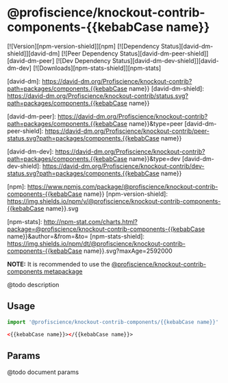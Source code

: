 # @profiscience/knockout-contrib-components-{{kebabCase name}}

[![Version][npm-version-shield]][npm]
[![Dependency Status][david-dm-shield]][david-dm]
[![Peer Dependency Status][david-dm-peer-shield]][david-dm-peer]
[![Dev Dependency Status][david-dm-dev-shield]][david-dm-dev]
[![Downloads][npm-stats-shield]][npm-stats]

[david-dm]: https://david-dm.org/Profiscience/knockout-contrib?path=packages/components.{{kebabCase name}}
[david-dm-shield]: https://david-dm.org/Profiscience/knockout-contrib/status.svg?path=packages/components.{{kebabCase name}}

[david-dm-peer]: https://david-dm.org/Profiscience/knockout-contrib?path=packages/components.{{kebabCase name}}&type=peer
[david-dm-peer-shield]: https://david-dm.org/Profiscience/knockout-contrib/peer-status.svg?path=packages/components.{{kebabCase name}}

[david-dm-dev]: https://david-dm.org/Profiscience/knockout-contrib?path=packages/components.{{kebabCase name}}&type=dev
[david-dm-dev-shield]: https://david-dm.org/Profiscience/knockout-contrib/dev-status.svg?path=packages/components.{{kebabCase name}}

[npm]: https://www.npmjs.com/package/@profiscience/knockout-contrib-components-{{kebabCase name}}
[npm-version-shield]: https://img.shields.io/npm/v/@profiscience/knockout-contrib-components-{{kebabCase name}}.svg

[npm-stats]: http://npm-stat.com/charts.html?package=@profiscience/knockout-contrib-components-{{kebabCase name}}&author=&from=&to=
[npm-stats-shield]: https://img.shields.io/npm/dt/@profiscience/knockout-contrib-components-{{kebabCase name}}.svg?maxAge=2592000

**NOTE:** It is recommended to use the [@profiscience/knockout-contrib-components metapackage](../components)

@todo description

## Usage

```typescript
import '@profiscience/knockout-contrib-components/{{kebabCase name}}'
```
```html
<{{kebabCase name}}></{{kebabCase name}}>
```

## Params

@todo document params